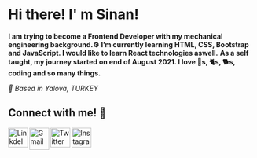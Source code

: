 # Hi there! I' m Sinan! #

**I am trying to become a Frontend Developer with my mechanical engineering background.⚙️**
**I’m currently learning HTML, CSS, Bootstrap and JavaScript. I would like to learn React technologies aswell.**
**As a self taught, my journey started on end of August 2021. I love 🚗s, 🐈s, 🐕s, coding and so many things.**

*📍 Based in Yalova, TURKEY*

## Connect with me! :wave: ##

<a target="_blank" href="https://www.linkedin.com/in/sinansk/"><img align="left" alt="LinkdeIN" height="40px" width="40px" src="https://raw.githubusercontent.com/rahulbanerjee26/githubAboutMeGenerator/main/icons/linked-in-alt.svg" /></a><a target="_blank" href="mailto:sinan.sk@outlook.com.tr"><img align="left" alt="Gmail" height="45px" width="40px" src="https://img.icons8.com/fluency/48/000000/email-open.png" /></a><a target="_blank" href="https://twitter.com/SinanSIK"><img align="left" alt="Twitter" height="40px" width="40px" src="https://raw.githubusercontent.com/rahulbanerjee26/githubAboutMeGenerator/main/icons/twitter.svg" /></a><a target="_blank" href="https://www.instagram.com/sinan__sk/"><img align="left" alt="Instagram" height="40px" width="40px" src="https://raw.githubusercontent.com/rahulbanerjee26/githubAboutMeGenerator/main/icons/instagram.svg" /></a> 















